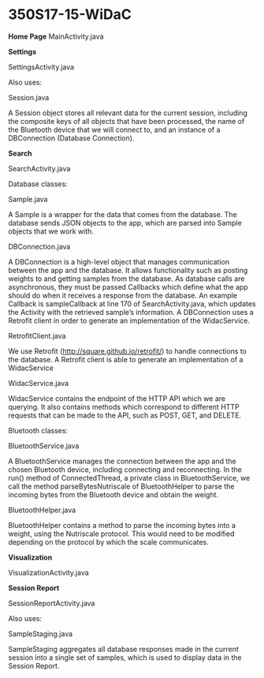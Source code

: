 # 350S17-15-WiDaC
**Home Page**
MainActivity.java

**Settings**

SettingsActivity.java

Also uses:

Session.java

A Session object stores all relevant data for the current session, including the composite keys of all objects that have been processed, the name of the Bluetooth device that we will connect to, and an instance of a DBConnection (Database Connection).

**Search**

SearchActivity.java

Database classes:

Sample.java

A Sample is a wrapper for the data that comes from the database. The database sends JSON objects to the app, which are parsed into Sample objects that we work with.

DBConnection.java

A DBConnection is a high-level object that manages communication between the app and the database. It allows functionality such as posting weights to and getting samples from the database. As database calls are asynchronous, they must be passed Callbacks which define what the app should do when it receives a response from the database. An example Callback is sampleCallback at line 170 of SearchActivity.java, which updates the Activity with the retrieved sample’s information. A DBConnection uses a Retrofit client in order to generate an implementation of the WidacService.

RetrofitClient.java

We use Retrofit (http://square.github.io/retrofit/) to handle connections to the database. A Retrofit client is able to generate an implementation of a WidacService

WidacService.java

WidacService contains the endpoint of the HTTP API which we are querying. It also contains methods which correspond to different HTTP requests that can be made to the API, such as POST, GET, and DELETE.

Bluetooth classes:

BluetoothService.java

A BluetoothService manages the connection between the app and the chosen Bluetooth device, including connecting and reconnecting. In the run() method of ConnectedThread, a private class in BluetoothService, we call the method parseBytesNutriscale of BluetoothHelper to parse the incoming bytes from the Bluetooth device and obtain the weight.

BluetoothHelper.java

BluetoothHelper contains a method to parse the incoming bytes into a weight, using the Nutriscale protocol. This would need to be modified depending on the protocol by which the scale communicates.

**Visualization**

VisualizationActivity.java

**Session Report**

SessionReportActivity.java

Also uses:

SampleStaging.java

SampleStaging aggregates all database responses made in the current session into a single set of samples, which is used to display data in the Session Report.